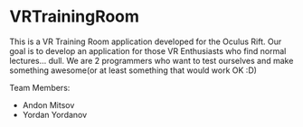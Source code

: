 # VRTrainingRoom
This is a VR Training Room application developed for the Oculus Rift. Our goal is to develop an application for 
those VR Enthusiasts who find normal lectures... dull. We are 2 programmers who want to test ourselves and 
make something awesome(or at least something that would work OK :D)

Team Members:
 - Andon Mitsov
 - Yordan Yordanov
 

